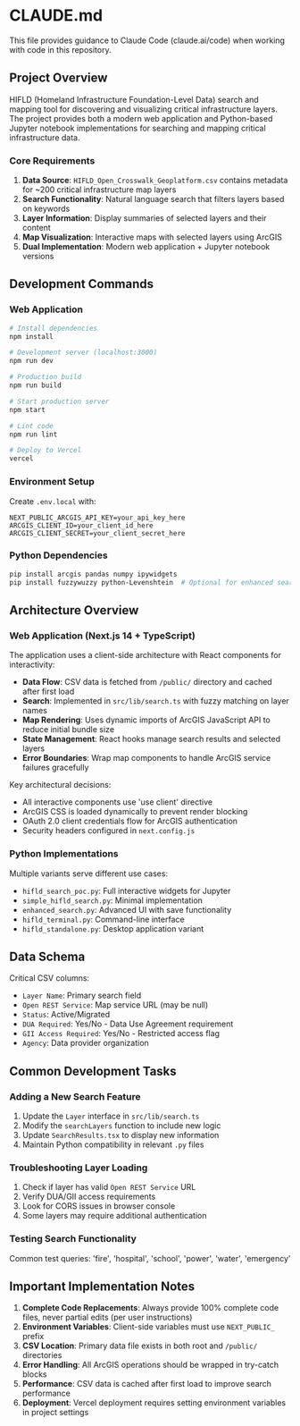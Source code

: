 # CLAUDE.md

This file provides guidance to Claude Code (claude.ai/code) when working with code in this repository.

## Project Overview

HIFLD (Homeland Infrastructure Foundation-Level Data) search and mapping tool for discovering and visualizing critical infrastructure layers. The project provides both a modern web application and Python-based Jupyter notebook implementations for searching and mapping critical infrastructure data.

### Core Requirements
1. **Data Source**: `HIFLD_Open_Crosswalk_Geoplatform.csv` contains metadata for ~200 critical infrastructure map layers
2. **Search Functionality**: Natural language search that filters layers based on keywords
3. **Layer Information**: Display summaries of selected layers and their content
4. **Map Visualization**: Interactive maps with selected layers using ArcGIS
5. **Dual Implementation**: Modern web application + Jupyter notebook versions

## Development Commands

### Web Application
```bash
# Install dependencies
npm install

# Development server (localhost:3000)
npm run dev

# Production build
npm run build

# Start production server
npm start

# Lint code
npm run lint

# Deploy to Vercel
vercel
```

### Environment Setup
Create `.env.local` with:
```
NEXT_PUBLIC_ARCGIS_API_KEY=your_api_key_here
ARCGIS_CLIENT_ID=your_client_id_here
ARCGIS_CLIENT_SECRET=your_client_secret_here
```

### Python Dependencies
```bash
pip install arcgis pandas numpy ipywidgets
pip install fuzzywuzzy python-Levenshtein  # Optional for enhanced search
```

## Architecture Overview

### Web Application (Next.js 14 + TypeScript)
The application uses a client-side architecture with React components for interactivity:

- **Data Flow**: CSV data is fetched from `/public/` directory and cached after first load
- **Search**: Implemented in `src/lib/search.ts` with fuzzy matching on layer names
- **Map Rendering**: Uses dynamic imports of ArcGIS JavaScript API to reduce initial bundle size
- **State Management**: React hooks manage search results and selected layers
- **Error Boundaries**: Wrap map components to handle ArcGIS service failures gracefully

Key architectural decisions:
- All interactive components use 'use client' directive
- ArcGIS CSS is loaded dynamically to prevent render blocking
- OAuth 2.0 client credentials flow for ArcGIS authentication
- Security headers configured in `next.config.js`

### Python Implementations
Multiple variants serve different use cases:
- `hifld_search_poc.py`: Full interactive widgets for Jupyter
- `simple_hifld_search.py`: Minimal implementation
- `enhanced_search.py`: Advanced UI with save functionality
- `hifld_terminal.py`: Command-line interface
- `hifld_standalone.py`: Desktop application variant

## Data Schema

Critical CSV columns:
- `Layer Name`: Primary search field
- `Open REST Service`: Map service URL (may be null)
- `Status`: Active/Migrated
- `DUA Required`: Yes/No - Data Use Agreement requirement
- `GII Access Required`: Yes/No - Restricted access flag
- `Agency`: Data provider organization

## Common Development Tasks

### Adding a New Search Feature
1. Update the `Layer` interface in `src/lib/search.ts`
2. Modify the `searchLayers` function to include new logic
3. Update `SearchResults.tsx` to display new information
4. Maintain Python compatibility in relevant `.py` files

### Troubleshooting Layer Loading
1. Check if layer has valid `Open REST Service` URL
2. Verify DUA/GII access requirements
3. Look for CORS issues in browser console
4. Some layers may require additional authentication

### Testing Search Functionality
Common test queries: 'fire', 'hospital', 'school', 'power', 'water', 'emergency'

## Important Implementation Notes

1. **Complete Code Replacements**: Always provide 100% complete code files, never partial edits (per user instructions)
2. **Environment Variables**: Client-side variables must use `NEXT_PUBLIC_` prefix
3. **CSV Location**: Primary data file exists in both root and `/public/` directories
4. **Error Handling**: All ArcGIS operations should be wrapped in try-catch blocks
5. **Performance**: CSV data is cached after first load to improve search performance
6. **Deployment**: Vercel deployment requires setting environment variables in project settings